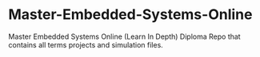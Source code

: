 # Master-Embedded-Systems-Online
Master Embedded Systems Online (Learn In Depth) Diploma Repo that contains all terms projects and simulation files.

